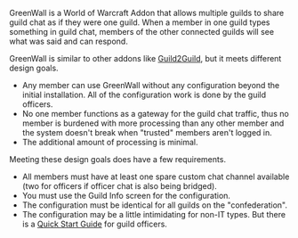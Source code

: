 GreenWall is a World of Warcraft Addon that allows multiple guilds to share guild chat as if they were one guild.  When a member in one guild types something in guild chat, members of the other connected guilds will see what was said and can respond.

GreenWall is similar to other addons like [Guild2Guild](http://www.curse.com/addons/wow/guild2guild), but it meets different design goals.

* Any member can use GreenWall without any configuration beyond the initial installation.  All of the configuration work is done by the guild officers.
* No one member functions as a gateway for the guild chat traffic, thus no member is burdened with more processing than any other member and the system doesn't break when "trusted" members aren't logged in.
* The additional amount of processing is minimal.

Meeting these design goals does have a few requirements.

* All members must have at least one spare custom chat channel available (two for officers if officer chat is also being bridged).
* You must use the Guild Info screen for the configuration.
* The configuration must be identical for all guilds on the "confederation".
* The configuration may be a little intimidating for non-IT types.  But there is a [Quick Start Guide](https://github.com/AIE-Guild/GreenWall/blob/master/GUILD_QUICKSTART.md) for guild officers.
